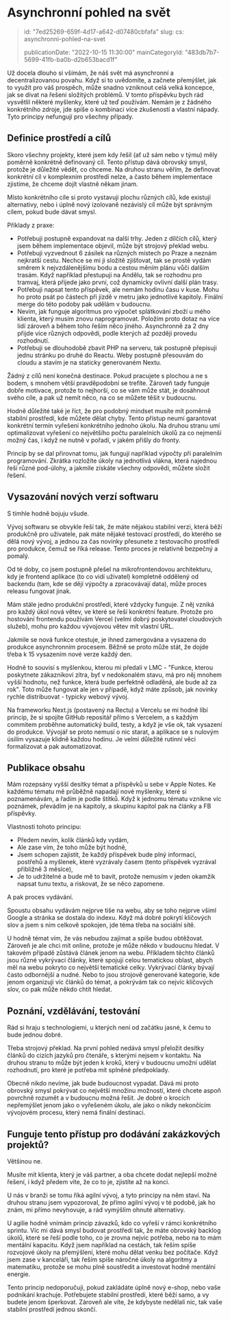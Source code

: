 Asynchronní pohled na svět
==========================

> id: "7ed25269-659f-4d17-a642-d07480cbfafa"
> slug:
>   cs: asynchronni-pohled-na-svet
>
> publicationDate: "2022-10-15 11:30:00"
> mainCategoryId: "483db7b7-5699-41fb-ba0b-d2b653bacd1f"

Už docela dlouho si všímám, že náš svět má asynchronní a decentralizovanou povahu. Když si to uvědomíte, a začnete přemýšlet, jak to využít pro váš prospěch, může snadno vzniknout celá velká koncepce, jak se dívat na řešení složitých problémů. V tomto příspěvku bych rád vysvětlil některé myšlenky, které už teď používám. Nemám je z žádného konkrétního zdroje, jde spíše o kombinaci více zkušeností a vlastní nápady. Tyto principy nefungují pro všechny případy.

Definice prostředí a cílů
-------------------------

Skoro všechny projekty, které jsem kdy řešil (ať už sám nebo v týmu) měly poměrně konkrétně definovaný cíl. Tento přístup dává obrovský smysl, protože je důležité vědět, co chceme. Na druhou stranu věřím, že definovat konkrétní cíl v komplexním prostředí nelze, a často během implementace zjistíme, že chceme dojít vlastně někam jinam.

Místo konkrétního cíle si proto vystavuji plochu různých cílů, kde existují alternativy, nebo i úplně nový izolovaně nezávislý cíl může být správným cílem, pokud bude dávat smysl.

Příklady z praxe:

- Potřebuji postupně expandovat na další trhy. Jeden z dílčích cílů, který jsem během implementace objevil, může být strojový překlad webu.
- Potřebuji vyzvednout 6 zásilek na různých místech po Praze a neznám nejkratší cestu. Nechce se mi ji složitě zjišťovat, tak se prostě vydám směrem k nejvzdálenějšímu bodu a cestou měním plánu vůči dalším trasám. Když například přestupuji na Andělu, tak se rozhodnu pro tramvaj, která přijede jako první, což dynamicky ovlivní další plán trasy.
- Potřebuji napsat tento příspěvek, ale nemám hodinu času v kuse. Mohu ho proto psát po částech při jízdě v metru jako jednotlivé kapitoly. Finální merge do této podoby pak udělám v budoucnu.
- Nevím, jak funguje algoritmus pro výpočet splátkování zboží u mého klienta, který musím znovu naprogramovat. Položím proto dotaz na více lidí zároveň a během toho řeším něco jiného. Asynchronně za 2 dny přijde více různých odpovědí, podle kterých až později provedu rozhodnutí.
- Potřebuji se dlouhodobě zbavit PHP na serveru, tak postupně přepisuji jednu stránku po druhé do Reactu. Weby postupně přesouvám do cloudu a stavím je na staticky generovaném Nextu.

Žádný z cílů není konečná destinace. Pokud pracujete s plochou a ne s bodem, s mnohem větší pravděpodobní se trefíte. Zároveň tady funguje dobře motivace, protože to nejhorší, co se vám může stát, je dosáhnout svého cíle, a pak už nemít něco, na co se můžete těšit v budoucnu.

Hodně důležité také je říct, že pro podobný mindset musíte mít poměrně stabilní prostředí, kde můžete dělat chyby. Tento přístup neumí garantovat konkrétní termín vyřešení konkrétního jednoho úkolu. Na druhou stranu umí optimalizovat vyřešení co největšího počtu paralelních úkolů za co nejmenší možný čas, i když ne nutně v pořadí, v jakém přišly do fronty.

Princip by se dal přirovnat tomu, jak fungují například výpočty při paralelním programování. Zkrátka rozložíte úkoly na jednotlivá vlákna, která najednou řeší různé pod-úlohy, a jakmile získáte všechny odpovědi, můžete složit řešení.

Vysazování nových verzí softwaru
--------------------------------

S tímhle hodně bojuju všude.

Vývoj softwaru se obvykle řeší tak, že máte nějakou stabilní verzi, která běží produkčně pro uživatele, pak máte nějaké testovací prostředí, do kterého se dělá nový vývoj, a jednou za čas novinky přesunete z testovacího prostředí pro produkce, čemuž se říká release. Tento proces je relativně bezpečný a pomalý.

Od té doby, co jsem postupně přešel na mikrofrontendovou architekturu, kdy je frontend aplikace (to co vidí uživatel) kompletně oddělený od backendu (tam, kde se dějí výpočty a zpracovávají data), může proces releasu fungovat jinak.

Mám stále jedno produkční prostředí, které vždycky funguje. Z něj vzniká pro každý úkol nová větev, ve které se řeší konkrétní feature. Protože pro hostování frontendu používám Vercel (velmi dobrý poskytovatel cloudových služeb), mohu pro každou vývojovou větev mít vlastní URL.

Jakmile se nová funkce otestuje, je ihned zamergována a vysazena do produkce asynchronním procesem. Běžně se proto může stát, že dojde třeba k 15 vysazením nové verze každý den.

Hodně to souvisí s myšlenkou, kterou mi předali v LMC - "Funkce, kterou poskytnete zákazníkovi zítra, byť v nedokonalém stavu, má pro něj mnohem vyšší hodnotu, než funkce, která bude perfektně odladěná, ale bude až za rok". Toto může fungovat ale jen v případě, když máte způsob, jak novinky rychle distribuovat - typicky webový vývoj.

Na frameworku Next.js (postavený na Rectu) a Vercelu se mi hodně líbí princip, že si spojíte GitHub repositář přímo s Vercelem, a s každým commitem proběhne automatický build, testy, a když je vše ok, tak vysazení do produkce. Vývojář se proto nemusí o nic starat, a aplikace se s nulovým úsilím vysazuje klidně každou hodinu. Je velmi důležité rutinní věci formalizovat a pak automatizovat.

Publikace obsahu
----------------

Mám rozepsány vyšší desítky témat a příspěvků u sebe v Apple Notes. Ke každému tématu mě průběžně napadají nové myšlenky, které si poznamenávám, a řadím je podle štítků. Když k jednomu tématu vznikne víc poznámek, převádím je na kapitoly, a skupinu kapitol pak na články a FB příspěvky.

Vlastnosti tohoto principu:

- Předem nevím, kolik článků kdy vydám,
- Ale zase vím, že toho může být hodně,
- Jsem schopen zajistit, že každý příspěvek bude plný informací, postřehů a myšlenek, které vyzrávaly časem (tento příspěvek vyzrával přibližně 3 měsíce),
- Je to udržitelné a bude mě to bavit, protože nemusím v jeden okamžik napsat tunu textu, a riskovat, že se něco zapomene.

A pak proces vydávání.

Spoustu obsahu vydávám nejprve tiše na webu, aby se toho nejprve všiml Google a stránka se dostala do indexu. Když má dobré pokrytí klíčových slov a jsem s ním celkově spokojen, jde téma třeba na sociální sítě.

U hodně témat vím, že vás nebudou zajímat a spíše budou obtěžovat. Zároveň je ale chci mít online, protože je může někdo v budoucnu hledat. V takovém případě zůstává článek jenom na webu. Příkladem těchto článků jsou různé vykrývací články, které spojují celou tematickou oblast, abych měl na webu pokryto co největší tematické celky. Vykrývací články bývají často odbornější a nudné. Nebo to jsou strojově generované kategorie, kde jenom organizuji víc článků do témat, a pokrývám tak co nejvíc klíčových slov, co pak může někdo chtít hledat.

Poznání, vzdělávání, testování
------------------------------

Rád si hraju s technologiemi, u kterých není od začátku jasné, k čemu to bude jednou dobré.

Třeba strojový překlad. Na první pohled nedává smysl přeložit desítky článků do cizích jazyků pro čtenáře, s kterými nejsem v kontaktu. Na druhou stranu to může být jeden k kroků, který v budoucnu umožní udělat rozhodnutí, pro které je potřeba mít splněné předpoklady.

Obecně nikdo nevíme, jak bude budoucnost vypadat. Dává mi proto obrovský smysl pokrývat co největší množinu možností, které chcete aspoň povrchně rozumět a v budoucnu možná řešit. Je dobré o krocích nepřemýšlet jenom jako o vyřešeném úkolu, ale jako o nikdy nekončícím vývojovém procesu, který nemá finální destinaci.

Funguje tento přístup pro dodávání zakázkových projektů?
--------------------------------------------------------

Většinou ne.

Musíte mít klienta, který je váš partner, a oba chcete dodat nejlepší možné řešení, i když předem víte, že co to je, zjistíte až na konci.

U nás v branži se tomu říká agilní vývoj, a tyto principy na něm staví. Na druhou stranu jsem vypozoroval, že přímo agilní vývoj v té podobě, jak ho znám, mi přímo nevyhovuje, a rád vymýšlím ohnuté alternativy.

U agilie hodně vnímám princip závazků, kdo co vyřeší v rámci konkrétního sprintu. Víc mi dává smysl budovat prostředí tak, že máte obrovský backlog úkolů, které se řeší podle toho, co je zrovna nejvíc potřeba, nebo na to mám mentální kapacitu. Když jsem například na cestách, tak řeším spíše rozvojové úkoly na přemýšlení, které mohu dělat venku bez počítače. Když jsem zase v kanceláři, tak řeším spíše náročné úkoly na algoritmy a matematiku, protože se mohu plně soustředit a investovat hodně mentální energie.

Tento princip nedoporučuji, pokud zakládáte úplně nový e-shop, nebo vaše podnikání krachuje. Potřebujete stabilní prostředí, které běží samo, a vy budete jenom šperkovat. Zároveň ale víte, že kdybyste nedělali nic, tak vaše stabilní prostředí jednou skončí.
